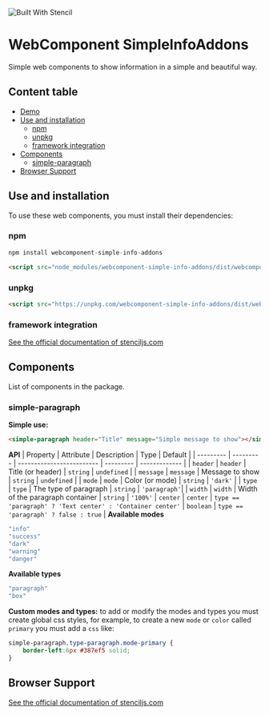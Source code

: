 
![Built With Stencil](https://img.shields.io/badge/-Built%20With%20Stencil-16161d.svg?logo=data%3Aimage%2Fsvg%2Bxml%3Bbase64%2CPD94bWwgdmVyc2lvbj0iMS4wIiBlbmNvZGluZz0idXRmLTgiPz4KPCEtLSBHZW5lcmF0b3I6IEFkb2JlIElsbHVzdHJhdG9yIDE5LjIuMSwgU1ZHIEV4cG9ydCBQbHVnLUluIC4gU1ZHIFZlcnNpb246IDYuMDAgQnVpbGQgMCkgIC0tPgo8c3ZnIHZlcnNpb249IjEuMSIgaWQ9IkxheWVyXzEiIHhtbG5zPSJodHRwOi8vd3d3LnczLm9yZy8yMDAwL3N2ZyIgeG1sbnM6eGxpbms9Imh0dHA6Ly93d3cudzMub3JnLzE5OTkveGxpbmsiIHg9IjBweCIgeT0iMHB4IgoJIHZpZXdCb3g9IjAgMCA1MTIgNTEyIiBzdHlsZT0iZW5hYmxlLWJhY2tncm91bmQ6bmV3IDAgMCA1MTIgNTEyOyIgeG1sOnNwYWNlPSJwcmVzZXJ2ZSI%2BCjxzdHlsZSB0eXBlPSJ0ZXh0L2NzcyI%2BCgkuc3Qwe2ZpbGw6I0ZGRkZGRjt9Cjwvc3R5bGU%2BCjxwYXRoIGNsYXNzPSJzdDAiIGQ9Ik00MjQuNywzNzMuOWMwLDM3LjYtNTUuMSw2OC42LTkyLjcsNjguNkgxODAuNGMtMzcuOSwwLTkyLjctMzAuNy05Mi43LTY4LjZ2LTMuNmgzMzYuOVYzNzMuOXoiLz4KPHBhdGggY2xhc3M9InN0MCIgZD0iTTQyNC43LDI5Mi4xSDE4MC40Yy0zNy42LDAtOTIuNy0zMS05Mi43LTY4LjZ2LTMuNkgzMzJjMzcuNiwwLDkyLjcsMzEsOTIuNyw2OC42VjI5Mi4xeiIvPgo8cGF0aCBjbGFzcz0ic3QwIiBkPSJNNDI0LjcsMTQxLjdIODcuN3YtMy42YzAtMzcuNiw1NC44LTY4LjYsOTIuNy02OC42SDMzMmMzNy45LDAsOTIuNywzMC43LDkyLjcsNjguNlYxNDEuN3oiLz4KPC9zdmc%2BCg%3D%3D&colorA=16161d&style=flat-square)

# WebComponent SimpleInfoAddons
Simple web components to show information in a simple and beautiful way.

## Content table
 - [Demo](https://freeintelligence.github.io/webcomponent-simple-info-addons/)
 - [Use and installation](#use-and-installation)
	 - [npm](#npm)
	 - [unpkg](#unpkg)
	 - [framework integration](https://stenciljs.com/docs/overview)
 - [Components](#components)
	 - [simple-paragraph](#simple-paragraph)
 - [Browser Support](https://stenciljs.com/docs/browser-support)

## Use and installation
To use these web components, you must install their dependencies:
### npm
```js
npm install webcomponent-simple-info-addons
```
```html
<script src="node_modules/webcomponent-simple-info-addons/dist/webcomponent-simple-info-addons.js"></script>
```
### unpkg
```html
<script src="https://unpkg.com/webcomponent-simple-info-addons/dist/webcomponent-simple-info-addons.js"></script>
```
### framework integration
[See the official documentation of stenciljs.com](https://stenciljs.com/docs/overview)

## Components
List of components in the package.
### simple-paragraph
**Simple use:**
```html
<simple-paragraph header="Title" message="Simple message to show"></simple-paragraph>
```
**API**
| Property | Attribute | Description | Type | Default |
| --------- | --------- | ------------------------- | --------- | ------------- |
| `header` | `header` | Title (or header) | `string` | `undefined` |
| `message` | `message` | Message to show | `string` | `undefined` |
| `mode` | `mode` | Color (or mode) | `string` | `'dark'` |
| `type` | `type` | The type of paragraph | `string` | `'paragraph'`|
| `width` | `width` | Width of the paragraph container | `string` | `'100%'`
| `center` | `center` | `type == 'paragraph' ? 'Text center' : 'Container center'` | `boolean` | `type == 'paragraph' ? false : true` |
**Available modes**
```js
"info"
"success"
"dark"
"warning"
"danger"
```
**Available types**
```js
"paragraph"
"box"
```
**Custom modes and types:** to add or modify the modes and types you must create global css styles, for example, to create a new `mode` or `color` called `primary` you must add a `css` like:
```css
simple-paragraph.type-paragraph.mode-primary {
    border-left:6px #387ef5 solid;
}
```

## Browser Support
[See the official documentation of stenciljs.com](https://stenciljs.com/docs/browser-support)